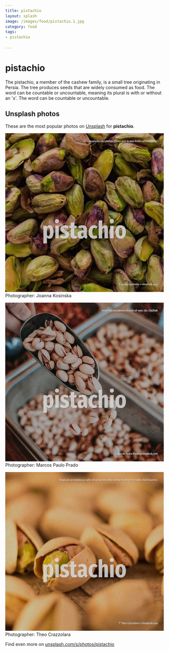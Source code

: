 ```yaml
---
title: pistachio
layout: splash
image: /images/food/pistachio.1.jpg
category: food
tags:
- pistachio

---
```

# pistachio

The pistachio, a member of the cashew family, is a small tree originating in Persia. The tree produces seeds that are widely consumed as food. The word can be countable or uncountable, meaning its plural is with or without an 's'.   The word can be countable or uncountable.  

 
## Unsplash photos
These are the most popular photos on [Unsplash](https://unsplash.com) for **pistachio**.
 
![pistachio](/images/food/pistachio.1.jpg)
Photographer:  Joanna Kosinska
 
![pistachio](/images/food/pistachio.2.jpg)
Photographer:  Marcos Paulo Prado
 
![pistachio](/images/food/pistachio.3.jpg)
Photographer:  Theo Crazzolara
 
Find even more on [unsplash.com/s/photos/pistachio](https://unsplash.com/s/photos/pistachio)
 
